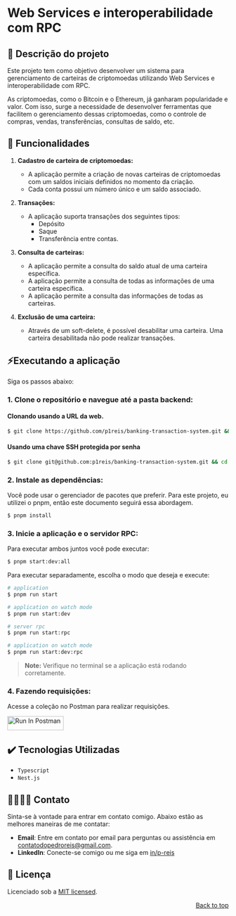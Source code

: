 <p align="center">
  <h1>Web Services e interoperabilidade com RPC</h1>
</p>

## 🎯 **Descrição do projeto**

Este projeto tem como objetivo desenvolver um sistema para gerenciamento de carteiras de criptomoedas utilizando Web Services 
e interoperabilidade com RPC.

As criptomoedas, como o Bitcoin e o Ethereum, já ganharam popularidade e valor. Com isso, surge a necessidade de desenvolver ferramentas que facilitem o gerenciamento dessas criptomoedas, como o controle de compras, vendas, transferências, consultas de saldo, etc. 

## 🎯 **Funcionalidades**

1. **Cadastro de carteira de criptomoedas:**
   - A aplicação permite a criação de novas carteiras de criptomoedas com um saldos iniciais definidos no momento da criação.
   - Cada conta possui um número único e um saldo associado.
 
2. **Transações:**
    - A aplicação suporta transações dos seguintes tipos:
      - Depósito
      - Saque
      - Transferência entre contas.
 
3. **Consulta de carteiras:**
    - A aplicação permite a consulta do saldo atual de uma carteira específica.
    - A aplicação permite a consulta de todas as informações de uma carteira específica.
    - A aplicação permite a consulta das informações de todas as carteiras.
 
3. **Exclusão de uma carteira:**
    - Através de um soft-delete, é possível desabilitar uma carteira. Uma carteira desabilitada não pode realizar transações.
 
## ⚡️Executando a aplicação

Siga os passos abaixo:

### 1.  Clone o repositório e navegue até a pasta backend:

#### Clonando usando a URL da web.

```bash
$ git clone https://github.com/p1reis/banking-transaction-system.git && cd banking-transaction-system
```

#### Usando uma chave SSH protegida por senha

```bash
$ git clone git@github.com:p1reis/banking-transaction-system.git && cd banking-transaction-system
```

### 2. Instale as dependências:

Você pode usar o gerenciador de pacotes que preferir. Para este projeto, eu utilizei o pnpm, então este documento seguirá essa abordagem.

```bash
$ pnpm install
```

### 3. Inicie a aplicação e o servidor RPC:

Para executar ambos juntos você pode executar:

```bash
$ pnpm start:dev:all
```

Para executar separadamente, escolha o modo que deseja e execute:

```bash
# application
$ pnpm run start

# application on watch mode
$ pnpm run start:dev

# server rpc
$ pnpm run start:rpc

# application on watch mode
$ pnpm run start:dev:rpc
```

> **Note:** Verifique no terminal se a aplicação está rodando corretamente.

### 4. Fazendo requisições:

Acesse a coleção no Postman para realizar requisições.

[<img src="https://run.pstmn.io/button.svg" alt="Run In Postman" style="width: 128px; height: 32px;">](https://documenter.getpostman.com/view/34772834/2sB2qUoQkV)


## ✔️ Tecnologias Utilizadas

- `Typescript`
- `Nest.js`

## 🫱🏾‍🫲🏾 Contato

Sinta-se à vontade para entrar em contato comigo. Abaixo estão as melhores maneiras de me contatar:

- **Email**: Entre em contato por email para perguntas ou assistência em [contatodopedroreis@gmail.com](mailto:contatodopedroreis@gmail.com).
- **LinkedIn**: Conecte-se comigo ou me siga em [in/p-reis](https://www.linkedin.com/in/p-reis/)

## 📃 Licença

Licenciado sob a [MIT licensed](LICENSE).

<p align="right"><a href="#top">Back to top</a></p>